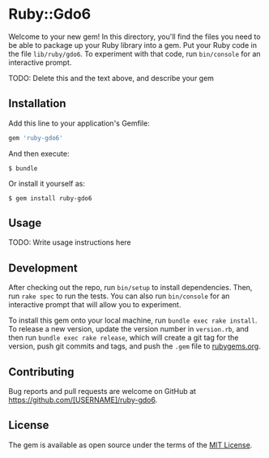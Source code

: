 # Ruby::Gdo6

Welcome to your new gem! In this directory, you'll find the files you need to be able to package up your Ruby library into a gem. Put your Ruby code in the file `lib/ruby/gdo6`. To experiment with that code, run `bin/console` for an interactive prompt.

TODO: Delete this and the text above, and describe your gem

## Installation

Add this line to your application's Gemfile:

```ruby
gem 'ruby-gdo6'
```

And then execute:

    $ bundle

Or install it yourself as:

    $ gem install ruby-gdo6

## Usage

TODO: Write usage instructions here

## Development

After checking out the repo, run `bin/setup` to install dependencies. Then, run `rake spec` to run the tests. You can also run `bin/console` for an interactive prompt that will allow you to experiment.

To install this gem onto your local machine, run `bundle exec rake install`. To release a new version, update the version number in `version.rb`, and then run `bundle exec rake release`, which will create a git tag for the version, push git commits and tags, and push the `.gem` file to [rubygems.org](https://rubygems.org).

## Contributing

Bug reports and pull requests are welcome on GitHub at https://github.com/[USERNAME]/ruby-gdo6.

## License

The gem is available as open source under the terms of the [MIT License](https://opensource.org/licenses/MIT).
